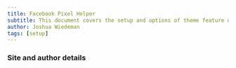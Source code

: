 ```yaml
---
title: Facebook Pixel Helper
subtitle: This document covers the setup and options of theme feature described in the article title
author: Joshua Wiedeman
tags: [setup]
---
```


### Site and author details
